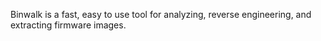 Binwalk is a fast, easy to use tool for analyzing, reverse engineering, and extracting firmware images.